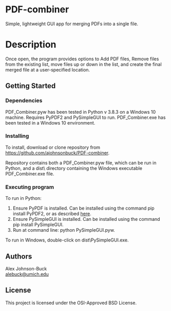 # PDF-combiner
Simple, lightweight GUI app for merging PDFs into a single file.

# Description
Once open, the program provides options to Add PDF files, Remove files from the existing list, 
move files up or down in the list, and create the final merged file at a user-specified location.

## Getting Started

### Dependencies

PDF_Combiner.pyw has been tested in Python v 3.8.3 on a Windows 10 machine. Requires PyPDF2 and PySimpleGUI to run.
PDF_Combiner.exe has been tested in a Windows 10 environment.

### Installing
To install, download or clone repository from https://github.com/ajohnsonbuck/PDF-combiner.

Repository contains both a PDF_Combiner.pyw file, which can be run in Python, 
and a dist\ directory containing the Windows executable PDF_Combiner.exe file.

### Executing program

To run in Python:
1. Ensure PyPDF is installed.  Can be installed using the command pip install PyPDF2, or as described [here](https://pypi.org/project/PyPDF2/).
2. Ensure PySimpleGUI is installed.  Can be installed using the command pip install PySimpleGUI.
3. Run at command line: python PySimpleGUI.pyw.

To run in Windows, double-click on dist\PySimpleGUI.exe.

## Authors

Alex Johnson-Buck  
alebuck@umich.edu

## License

This project is licensed under the OSI-Approved BSD License.
